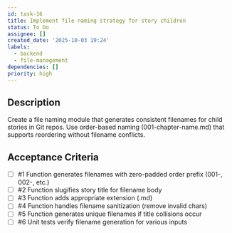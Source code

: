 ```yaml
---
id: task-16
title: Implement file naming strategy for story children
status: To Do
assignee: []
created_date: '2025-10-03 19:24'
labels:
  - backend
  - file-management
dependencies: []
priority: high
---
```


## Description

<!-- SECTION:DESCRIPTION:BEGIN -->
Create a file naming module that generates consistent filenames for child stories in Git repos. Use order-based naming (001-chapter-name.md) that supports reordering without filename conflicts.
<!-- SECTION:DESCRIPTION:END -->

## Acceptance Criteria
<!-- AC:BEGIN -->
- [ ] #1 Function generates filenames with zero-padded order prefix (001-, 002-, etc.)
- [ ] #2 Function slugifies story title for filename body
- [ ] #3 Function adds appropriate extension (.md)
- [ ] #4 Function handles filename sanitization (remove invalid chars)
- [ ] #5 Function generates unique filenames if title collisions occur
- [ ] #6 Unit tests verify filename generation for various inputs
<!-- AC:END -->
